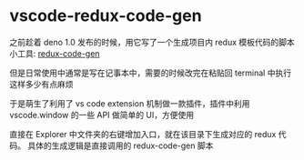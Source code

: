 # vscode-redux-code-gen
之前趁着 deno 1.0 发布的时候，用它写了一个生成项目内 redux 模板代码的脚本小工具: [redux-code-gen](https://github.com/ninesunsabiu/redux-code-gen)  

但是日常使用中通常是写在记事本中，需要的时候改完在粘贴回 terminal 中执行  这样多少有点麻烦  

于是萌生了利用了 vs code extension 机制做一款插件，插件中利用 vscode.window 的一些 API 做简单的 UI，方便使用  

直接在 Explorer 中文件夹的右键增加入口，就在该目录下生成对应的 redux 代码。  具体的生成逻辑是直接调用的 redux-code-gen 脚本